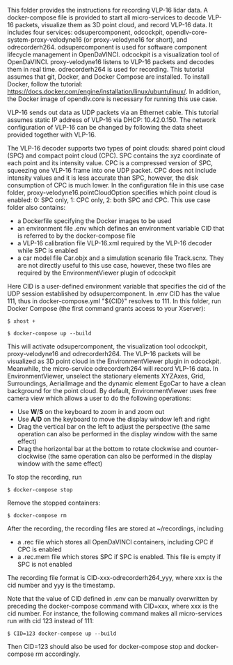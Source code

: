 This folder provides the instructions for recording VLP-16 lidar data. A docker-compose file is provided to start all micro-services to decode VLP-16 packets, visualize them as 3D point cloud, and record VLP-16 data. It includes four services: odsupercomponent, odcockpit, opendlv-core-system-proxy-velodyne16 (or proxy-velodyne16 for short), and odrecorderh264. odsupercomponent is used for software component lifecycle management in OpenDaVINCI. odcockpit is a visualization tool of OpenDaVINCI. proxy-velodyne16 listens to VLP-16 packets and decodes them in real time. odrecorderh264 is used for recording. This tutorial assumes that git, Docker, and Docker Compose are installed. To install Docker, follow the tutorial: https://docs.docker.com/engine/installation/linux/ubuntulinux/. In addition, the Docker image of opendlv.core is necessary for running this use case.

VLP-16 sends out data as UDP packets via an Ethernet cable. This tutorial assumes static IP address of VLP-16 via DHCP: 10.42.0.150. The network configuration of VLP-16 can be changed by following the data sheet provided together with VLP-16.

The VLP-16 decoder supports two types of point clouds: shared point cloud (SPC) and compact point cloud (CPC). SPC contains the xyz coordinate of each point and its intensity value. CPC is a compressed version of SPC, squeezing one VLP-16 frame into one UDP packet. CPC does not include intensity values and it is less accurate than SPC, however, the disk consumption of CPC is much lower. In the configuration file in this use case folder, proxy-velodyne16.pointCloudOption specifies which point cloud is enabled: 0: SPC only, 1: CPC only, 2: both SPC and CPC. This use case folder also contains:

- a Dockerfile specifying the Docker images to be used
- an environment file .env which defines an environment variable CID that is referred to by the docker-compose file
- a VLP-16 calibration file VLP-16.xml required by the VLP-16 decoder while SPC is enabled
- a car model file Car.objx and a simulation scenario file Track.scnx. They are not directly useful to this use case, however, these two files are required by the EnvironmentViewer plugin of odcockpit

Here CID is a user-defined environment variable that specifies the cid of the UDP session established by odsupercomponent. In .env CID has the value 111, thus in docker-compose.yml "${CID}" resolves to 111. In this folder, run Docker Compose (the first command grants access to your Xserver):

    $ xhost +
    
    $ docker-compose up --build

This will activate odsupercomponent, the visualization tool odcockpit, proxy-velodyne16 and odrecorderh264. The VLP-16 packets will be visualized as 3D point cloud in the EnvironmentViewer plugin in odcockpit. Meanwhile, the micro-service odrecorderh264 will record VLP-16 data. In EnvironmentViewer, unselect the stationary elements XYZAxes, Grid, Surroundings, AerialImage and the dynamic element EgoCar to have a clean background for the point cloud. By default, EnvironmentViewer uses free camera view which allows a user to do the following operations:

- Use **W**/**S** on the keyboard to zoom in and zoom out
- Use **A**/**D** on the keyboard to move the display window left and right
- Drag the vertical bar on the left to adjust the perspective (the same operation can also be performed in the display window with the same effect)
- Drag the horizontal bar at the bottom to rotate clockwise and counter-clockwise (the same operation can also be performed in the display window with the same effect)

To stop the recording, run

    $ docker-compose stop
    
Remove the stopped containers:

    $ docker-compose rm
    
After the recording, the recording files are stored at ~/recordings, including

- a .rec file which stores all OpenDaVINCI containers, including CPC if CPC is enabled
- a .rec.mem file which stores SPC if SPC is enabled. This file is empty if SPC is not enabled

The recording file format is CID-xxx-odrecorderh264_yyy, where xxx is the cid number and yyy is the timestamp.
    
Note that the value of CID defined in .env can be manually overwritten by preceding the docker-compose command with CID=xxx, where xxx is the cid number. For instance, the following command makes all micro-services run with cid 123 instead of 111:

    $ CID=123 docker-compose up --build

Then CID=123 should also be used for docker-compose stop and docker-compose rm accordingly.

